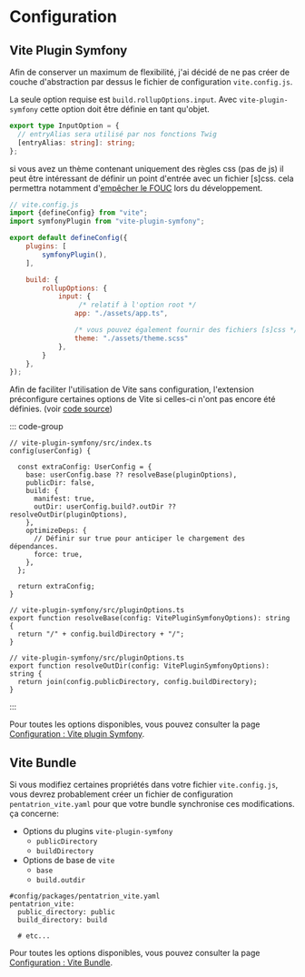 # Configuration

## Vite Plugin Symfony

Afin de conserver un maximum de flexibilité, j'ai décidé de ne pas créer de couche d'abstraction par dessus le fichier de configuration `vite.config.js`.

La seule option requise est `build.rollupOptions.input`. Avec `vite-plugin-symfony` cette option doit être définie en tant qu'objet.

```ts
export type InputOption = {
  // entryAlias sera utilisé par nos fonctions Twig
  [entryAlias: string]: string;
};
```

si vous avez un thème contenant uniquement des règles css (pas de js) il peut être intéressant de définir un point d'entrée avec un fichier \[s\]css. cela permettra notamment d'[empêcher le FOUC](/guide/tips#css-files-as-entrypoint) lors du développement.

```js
// vite.config.js
import {defineConfig} from "vite";
import symfonyPlugin from "vite-plugin-symfony";

export default defineConfig({
    plugins: [
        symfonyPlugin(),
    ],

    build: {
        rollupOptions: {
            input: {
                 /* relatif à l'option root */
                app: "./assets/app.ts",

                /* vous pouvez également fournir des fichiers [s]css */
                theme: "./assets/theme.scss"
            },
        }
    },
});
```

Afin de faciliter l'utilisation de Vite sans configuration, l'extension préconfigure certaines options de Vite si celles-ci n'ont pas encore été définies. (voir [code source](https://github.com/lhapaipai/vite-plugin-symfony/blob/main/src/index.ts))

::: code-group
```ts{4-15} [vite-plugin-symfony config()]
// vite-plugin-symfony/src/index.ts
config(userConfig) {

  const extraConfig: UserConfig = {
    base: userConfig.base ?? resolveBase(pluginOptions),
    publicDir: false,
    build: {
      manifest: true,
      outDir: userConfig.build?.outDir ?? resolveOutDir(pluginOptions),
    },
    optimizeDeps: {
      // Définir sur true pour anticiper le chargement des dépendances.
      force: true,
    },
  };

  return extraConfig;
}
```
```ts{5-13} [resolveBase()]
// vite-plugin-symfony/src/pluginOptions.ts
export function resolveBase(config: VitePluginSymfonyOptions): string {
  return "/" + config.buildDirectory + "/";
}
```
```ts{5-13} [resolveOutDir()]
// vite-plugin-symfony/src/pluginOptions.ts
export function resolveOutDir(config: VitePluginSymfonyOptions): string {
  return join(config.publicDirectory, config.buildDirectory);
}
```
:::

Pour toutes les options disponibles, vous pouvez consulter la page [Configuration : Vite plugin Symfony](/config/vite-plugin-symfony).


## Vite Bundle

Si vous modifiez certaines propriétés dans votre fichier `vite.config.js`, vous devrez probablement créer un fichier de configuration `pentatrion_vite.yaml` pour que votre bundle synchronise ces modifications. ça concerne:

- Options du plugins `vite-plugin-symfony`
  - `publicDirectory`
  - `buildDirectory`
- Options de base de `vite`
  - `base`
  - `build.outdir`


```yaml{3,4}
#config/packages/pentatrion_vite.yaml
pentatrion_vite:
  public_directory: public
  build_directory: build

  # etc...
```

Pour toutes les options disponibles, vous pouvez consulter la page [Configuration : Vite Bundle](/config/vite-bundle).
